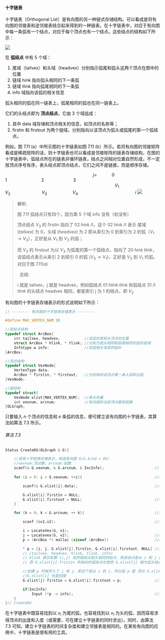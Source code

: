 
#### 十字链表

十字链表（Orthogonal List）是有向图的另一种链式存储结构。可以看成是将有向图的邻接表和逆邻接表结合起来得到的一种链表。在十字链表中，对应于有向图中每一条弧有一个结点，对应于每个顶点也有一个结点。这些结点的结构如下所示：

![](https://gitee.com/mayundaze/img_bed/raw/master/20200702154638.png)

在 **弧结点** 中有 5 个域：

1. 尾域（tailvex）和头域（headvex）分别指示弧尾和弧头这两个顶点在图中的位置
2. 链域 hink 指向弧头相同的下一条弧
3. 链域 tlink 指向弧尾相同的下一条弧
4. info 域指向该弧的相关信息

弧头相同的弧在同一链表上，弧尾相同的弧也在同一链表上。

它们的头结点即为 **顶点结点**，它由 3 个域组成：

1. 其中 data 域存储和顶点相关的信息，如顶点的名称等；
2. firstin 和 firstout 为两个链域，分别指向以该顶点为弧头或弧尾的第一个弧结点。

例如，图 7.11 (a）中所示图的十字链表如图 7.11 (b）所示。若将有向图的邻接矩阵看成是稀疏矩阵的话，则十字链表也可以看成是邻接矩阵的链表存储结构，在图的十字链表中，弧结点所在的链表非循环链表，结点之间相对位置自然形成，不一定按顶点序号有序，表头结点即顶点结点，它们之间不是链接，而是顺序存储。

$\qquad \qquad \qquad \qquad \qquad \qquad \qquad \qquad \qquad  j = \qquad\quad 0\qquad\qquad\qquad\quad 1 \qquad\qquad\qquad\quad2 \qquad\qquad\qquad3$
$\qquad \qquad \qquad \qquad \qquad \qquad \qquad \qquad \qquad \qquad\qquad\;\; V_1 \qquad\qquad\qquad\;\; V_2 \qquad\qquad\qquad\;\; V_3 \qquad\qquad\quad\; V_4$
$\qquad \qquad \qquad \qquad\qquad\quad\;\; i$
![](https://gitee.com/mayundaze/img_bed/raw/master/20200702154902.png)

> 解析:
>
> 图 7.11 弧结点只有四个，因为第 5 个域 info 没有（权没有）
>
> 顶点结点 $V_3$ 的 firstin 指向了 $02 \;hink\; \Lambda$，这个 $02 \;hink\; \Lambda$ 表示 尾域$(tailvex)$ 为 0，头域 $(headvex)$ 为 2 即从索引为 0 到索引为 2 的弧（$V_1 \rightarrow V_3$），正好是从 $V_1$ 到 $V_3$ 的弧；
>
> 而 $V_3$ 的 firstout 为以 $V_3$ 为弧尾的第一个弧结点，指向了 $20 \; hink  \; tlink$，该弧结点表示从索引 2 到索引 0 的弧 ($V_3 \rightarrow V_1$)，正好是 $V_3$ 到 $V_1$ 的弧，对应于图 $7.11 (a)$
> 
> $\;$
> 总结:
>
> i 就是 tailvex，j 就是 headvex，例如弧结点 $01 \; hlink \; tlink$ 和弧结点 $31 \;\Lambda \;tlink$ 的头结点 headvex 相同，都是索引 j 为 1 的结点，即 $V_2$
> $\;$

有向图的十字链表存储表示的形式说明如下所示：

```cpp
// -------- 有向图的十字链表存储表示 --------

#define MAX_VERTEX_NUM 20

//弧结点结构
typedef struct ArcBox{
    int tailvex, headvex;           //该弧的尾和头顶点的位置
    struct ArcBox * hlink, * tlink; //分别为弧头相同和弧尾相同的弧的链域
    Infotype w info:                //该弧相关信息的指针
}ArcBox;

//顶点结构
typedef struct VexNode{
    VertexType data; 
    ArcBox * firstin, * firstout;   //分别指向该顶点第一条入弧和出弧
}VexNode; 

//图结构
typedef struct{
    VexNode xlist[MAX_VERTEX_NUM];  //表头向量
    int vexnum, arcnum;             //有向图的当前顶点数和弧数
}OLGraph;
```

只要输入 $n$ 个顶点的信息和 $e$ 条弧的信息，便可建立该有向图的十字链表，其算法如算法 7.3 所示。

###### 算法 7.3

```cpp
Status CreateDG(OLGraph & G){

    //采用十字链表存储表示，构造有向图 G(G.kind = DG） 
    //vexnum:顶点数，arcnum:弧数
    scanf(& G.vexnum, & G.arcnum, & IncInfo);                       // IncInfo 为 0 则各弧不含其他信息 
    
    for (i = 0: i < G.vexnum; ++i){                                 //构造表头向量，遍历顶点数

        scanf(& G.xlist[i].data);                                   //输人顶点值

        G.xlist[i].firstin = NULL;
        G.xlist[i].firstout = NULL;                                 //初始化指针，各个顶点的第一条入弧和出弧都变为 NULL
    }

    for (k = 0; k < G.arcnum; ++ k){                                //输入各弧并构造十字链表

        scanf (&v1,v2);                                             //输人一条弧的始点和终点

        i = LocateVex(G, v1);
        j = Locatevex(G, v2);                                       //确定 v1 和 v2 在 G 中位置
        p = (ArcBox *) malloc (sizeof (ArcBox))                     //假定有足够空间

        * p = {i, j, G.xlist[j].firstin, G.xlist[i].firstout, NULL} //对弧结点赋值
        // (tailvex, headvex, hlink, tlink, info)
        // hlink 表示和第 (i,j) 处的弧结点弧头相同的结点，而该结点是从 i 到 j 的，所以 j 对应的就是弧头结点的索引，
        // 而 G.xlist[j].fristin 所指向的弧结点也是把 G.xlist[j] 做为弧头结点，所以赋值给 hlink 

        //创建 p 时候传入了 i 和 j，即这个弧从 i 到 j，所以弧 p 是 顶点 G.xlist[j] 的入度，即 G.xlist[j].firstin = p
        //G.xlist[i] 也是同理
        G.xlist[j].firstin = G.xlist[i].firstout = p;               //完成在入弧和出弧链头的插入 

        if(IncInfo) 
            Input (*p -> info);                                     //若弧含有相关信息，则输入
    }
}// CreateDG
```

在十字链表中既容易找到以 $v_i$ 为尾的弧，也容易找到以 $v_i$ 为头的弧，因而容易求得顶点的出度和入度（或需要，可在建立十字链表的同时求出）。同时，由算法 7.3 可知，建立十字链表的时间复杂度和建立邻接表是相同的。在某些有向图的应用中，十字链表是很有用的工具。
